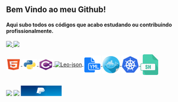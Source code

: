 ## Bem Vindo ao meu Github!
#### Aqui subo todos os códigos que acabo estudando ou contribuindo profissionalmente.
 <div>
  <a href="https://github.com/leosilvasouza">
  <img height="160em" src="https://github-readme-stats.vercel.app/api?username=leosilvasouza&show_icons=true&theme=tokyonight&include_all_commits=true&count_private=true"/>
  <img height="160em" src="https://github-readme-stats.vercel.app/api/top-langs/?username=leosilvasouza&layout=compact&langs_count=7&theme=tokyonight"/>
</div>
 
<div style="display: inline_block"><br>
  <img align="center" alt="Leo-HTML" height="30" width="40" src="https://raw.githubusercontent.com/devicons/devicon/master/icons/html5/html5-original.svg">
  <img align="center" alt="Leo-Python" height="30" width="40" src="https://raw.githubusercontent.com/devicons/devicon/master/icons/python/python-original.svg">
  <img align="center" alt="Leo-HCL" height="30" width="40" src="https://raw.githubusercontent.com/devicons/devicon/master/icons/csharp/csharp-original.svg">
  <img align="center" alt="Leo-json" src="https://img.icons8.com/color/48/000000/json--v1.png">
  <img align="center" alt="Leo-Yaml" src="https://github.com/leosilvasouza/images/blob/main/yml_file_document_icon.png">
  <img align="center" alt="Leo-Docker" src="https://github.com/leosilvasouza/images/blob/main/docker_new_icon.png">
  <img align="center" alt="Leo-Kubernetes" src="https://github.com/leosilvasouza/images/blob/main/kubernetes_icon.png">
 <img align="center" alt="Leo-Shell" src="https://github.com/leosilvasouza/images/blob/main/shell_icon.png">
</div>
  
  ##
 
<div> 
  <a href = "mailto:leonardosilva.souza@yahoo.com.br"><img src="https://img.shields.io/badge/-Gmail-%23333?style=for-the-badge&logo=gmail&logoColor=white" target="_blank"></a>
  <a href="https://www.linkedin.com/in/leonardosilvasouza" target="_blank"><img src="https://img.shields.io/badge/-LinkedIn-%230077B5?style=for-the-badge&logo=linkedin&logoColor=white" target="_blank"></a> 
 <a href="https://www.paypal.com/invoice/est/#34QVZNDYQ46LTT3M" target="_blank"><img src="https://github.com/leosilvasouza/images/blob/main/paypal_new_icon.png" target="_blank"></a> 
  
 
</div>
